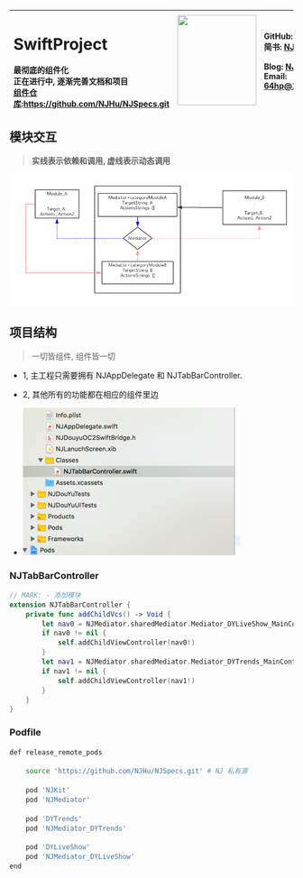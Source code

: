 
|<h1>SwiftProject</h1>最彻底的组件化<br>正在进行中, 逐渐完善文档和项目<br> [组件仓库](https://github.com/NJHu/NJSpecs.git):https://github.com/NJHu/NJSpecs.git| <img src="https://raw.githubusercontent.com/NJHu/iOSProject/master/images/nj.jpg" width="140px" height="160px" onclick="javascript:void(0);"/> | GitHub: [NJHu](https://github.com/njhu)<br>简书: [NJHu](https://www.jianshu.com/u/dbc8e7afeb3d)<br><br>Blog: [NJHu](https://www.weibo.com/njhu)<br>Email: <a href="64hp@163.com">64hp@163.com</a> |
|:---|---|:---|


## 模块交互
> **实线表示依赖和调用, 虚线表示动态调用**

![](./images/mediator.png)

## 项目结构
> 一切皆组件, 组件皆一切

- 1, 主工程只需要拥有 NJAppDelegate 和 NJTabBarController. 
- 2, 其他所有的功能都在相应的组件里边

- ![](./images/Swiftmulu.png)

### NJTabBarController

``` swift
// MARK: - 添加模块
extension NJTabBarController {
    private func addChildVcs() -> Void {
        let nav0 = NJMediator.sharedMediator.Mediator_DYLiveShow_MainController()
        if nav0 != nil {
            self.addChildViewController(nav0!)
        }
        let nav1 = NJMediator.sharedMediator.Mediator_DYTrends_MainController()
        if nav1 != nil {
            self.addChildViewController(nav1!)
        }
    }
}
```

### Podfile

```bash
def release_remote_pods
    
    source 'https://github.com/NJHu/NJSpecs.git' # NJ 私有源
    
    pod 'NJKit'
    pod 'NJMediator'
    
    pod 'DYTrends'
    pod 'NJMediator_DYTrends'
    
    pod 'DYLiveShow'
    pod 'NJMediator_DYLiveShow'
end
```
